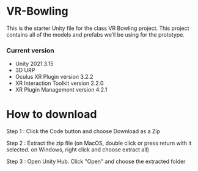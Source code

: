 # VR-Bowling

This is the starter Unity file for the class VR Bowling project. This project contains all of the models and prefabs we’ll be using for the prototype.

### Current version

- Unity 2021.3.15
- 3D URP
- Oculus XR Plugin version 3.2.2
- XR Interaction Toolkit version 2.2.0
- XR Plugin Management version 4.2.1

# How to download

Step 1 : Click the Code button and choose Download as a Zip



Step 2 : Extract the zip file (on MacOS, double click or press return with it selected. on Windows, right click and choose extract all)

Step 3 : Open Unity Hub. Click "Open" and choose the extracted folder

